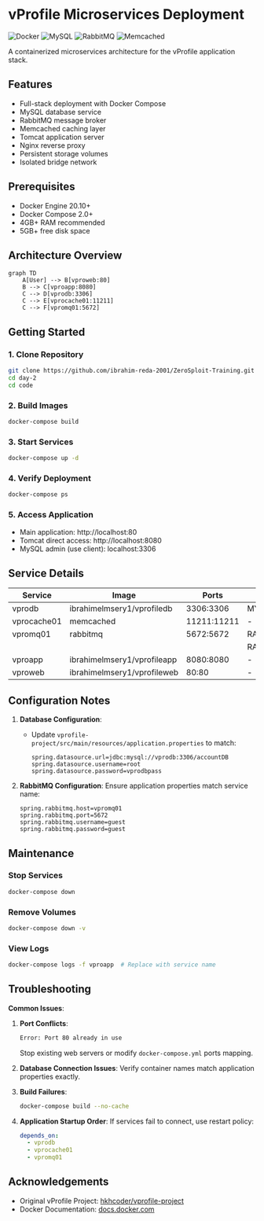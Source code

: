 # vProfile Microservices Deployment

![Docker](https://img.shields.io/badge/Docker-2CA5E0?style=for-the-badge&logo=docker&logoColor=white)
![MySQL](https://img.shields.io/badge/MySQL-4479A1?style=for-the-badge&logo=mysql&logoColor=white)
![RabbitMQ](https://img.shields.io/badge/RabbitMQ-FF6600?style=for-the-badge&logo=rabbitmq&logoColor=white)
![Memcached](https://img.shields.io/badge/Memcached-000000?style=for-the-badge&logo=memcached&logoColor=white)

A containerized microservices architecture for the vProfile application stack.

## Features
- Full-stack deployment with Docker Compose
- MySQL database service
- RabbitMQ message broker
- Memcached caching layer
- Tomcat application server
- Nginx reverse proxy
- Persistent storage volumes
- Isolated bridge network

## Prerequisites
- Docker Engine 20.10+
- Docker Compose 2.0+
- 4GB+ RAM recommended
- 5GB+ free disk space

## Architecture Overview
```mermaid
graph TD
    A[User] --> B[vproweb:80]
    B --> C[vproapp:8080]
    C --> D[vprodb:3306]
    C --> E[vprocache01:11211]
    C --> F[vpromq01:5672]
```

## Getting Started

### 1. Clone Repository
```bash
git clone https://github.com/ibrahim-reda-2001/ZeroSploit-Training.git
cd day-2
cd code  
```

### 2. Build Images
```bash
docker-compose build
```

### 3. Start Services
```bash
docker-compose up -d
```

### 4. Verify Deployment
```bash
docker-compose ps
```

### 5. Access Application
- Main application: http://localhost:80
- Tomcat direct access: http://localhost:8080
- MySQL admin (use client): localhost:3306

## Service Details

| Service       | Image                    | Ports       | Environment Variables        |
|---------------|--------------------------|-------------|-------------------------------|
| vprodb        | ibrahimelmsery1/vprofiledb | 3306:3306   | MYSQL_ROOT_PASSWORD=vprodbpass|
| vprocache01   | memcached                | 11211:11211 | -                             |
| vpromq01      | rabbitmq                 | 5672:5672   | RABBITMQ_DEFAULT_USER=guest   |
|               |                          |             | RABBITMQ_DEFAULT_PASS=guest   |
| vproapp       | ibrahimelmsery1/vprofileapp | 8080:8080 | -                             |
| vproweb       | ibrahimelmsery1/vprofileweb | 80:80     | -                             |

## Configuration Notes

1. **Database Configuration**:
   - Update `vprofile-project/src/main/resources/application.properties` to match:
     ```properties
     spring.datasource.url=jdbc:mysql://vprodb:3306/accountDB
     spring.datasource.username=root
     spring.datasource.password=vprodbpass
     ```

2. **RabbitMQ Configuration**:
   Ensure application properties match service name:
   ```properties
   spring.rabbitmq.host=vpromq01
   spring.rabbitmq.port=5672
   spring.rabbitmq.username=guest
   spring.rabbitmq.password=guest
   ```

## Maintenance

### Stop Services
```bash
docker-compose down
```

### Remove Volumes
```bash
docker-compose down -v
```

### View Logs
```bash
docker-compose logs -f vproapp  # Replace with service name
```

## Troubleshooting

**Common Issues**:
1. **Port Conflicts**:
   ```bash
   Error: Port 80 already in use
   ```
   Stop existing web servers or modify `docker-compose.yml` ports mapping.

2. **Database Connection Issues**:
   Verify container names match application properties exactly.

3. **Build Failures**:
   ```bash
   docker-compose build --no-cache
   ```

4. **Application Startup Order**:
   If services fail to connect, use restart policy:
   ```yaml
   depends_on:
     - vprodb
     - vprocache01
     - vpromq01
   ```



## Acknowledgements
- Original vProfile Project: [hkhcoder/vprofile-project](https://github.com/hkhcoder/vprofile-project)
- Docker Documentation: [docs.docker.com](https://docs.docker.com/)